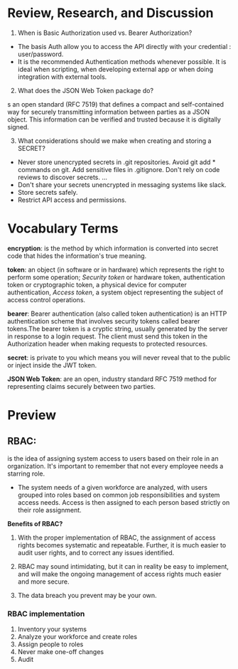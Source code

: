 # Review, Research, and Discussion

1. When is Basic Authorization used vs. Bearer Authorization?

- The basis Auth allow you to access the API directly with your credential : user/password.
- It is the recommended Authentication methods whenever possible. It is ideal when scripting, when developing external app or when doing integration with external tools.

2. What does the JSON Web Token package do?

s an open standard (RFC 7519) that defines a compact and self-contained way for securely transmitting information between parties as a JSON object. This information can be verified and trusted because it is digitally signed.

3. What considerations should we make when creating and storing a SECRET?
* Never store unencrypted secrets in .git repositories. Avoid git add * commands on git. Add sensitive files in .gitignore. Don't rely on code reviews to discover secrets. ...
* Don't share your secrets unencrypted in messaging systems like slack.
* Store secrets safely.
* Restrict API access and permissions.

# Vocabulary Terms

**encryption**: is the method by which information is converted into secret code that hides the information's true meaning.

**token**: an object (in software or in hardware) which represents the right to perform some operation;
*Security token* or hardware token, authentication token or cryptographic token, a physical device for computer authentication, *Access token*, a system object representing the subject of access control operations.

**bearer**: Bearer authentication (also called token authentication) is an HTTP authentication scheme that involves security tokens called bearer tokens.The bearer token is a cryptic string, usually generated by the server in response to a login request. The client must send this token in the Authorization header when making requests to protected resources.

**secret**: is private to you which means you will never reveal that to the public or inject inside the JWT token.

**JSON Web Token**: are an open, industry standard RFC 7519 method for representing claims securely between two parties.

# Preview 

## RBAC:

is the idea of assigning system access to users based on their role in an organization. It's important to remember that not every employee needs a starring role.
- The system needs of a given workforce are analyzed, with users grouped into roles based on common job responsibilities and system access needs. Access is then assigned to each person based strictly on their role assignment.

**Benefits of RBAC?**
1. With the proper implementation of RBAC, the assignment of access rights becomes systematic and repeatable. Further, it is much easier to audit user rights, and to correct any issues identified.

2. RBAC may sound intimidating, but it can in reality be easy to implement, and will make the ongoing management of access rights much easier and more secure.

3. The data breach you prevent may be your own.

### RBAC implementation 
1. Inventory your systems
2. Analyze your workforce and create roles
3. Assign people to roles
4. Never make one-off changes
5. Audit







